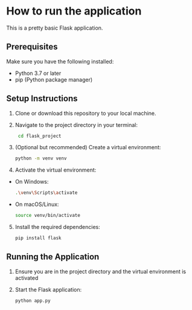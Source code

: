 # How to run the application
This is a pretty basic Flask application.

## Prerequisites
Make sure you have the following installed:

- Python 3.7 or later
- pip (Python package manager)

## Setup Instructions

1. Clone or download this repository to your local machine.

2. Navigate to the project directory in your terminal:
   ```bash
    cd flask_project

3. (Optional but recommended) Create a virtual environment:
    ```bash
    python -m venv venv

4. Activate the virtual environment:

- On Windows:
    ```bash
    .\venv\Scripts\activate
- On macOS/Linux:
    ```bash
    source venv/bin/activate

5. Install the required dependencies:

    ```bash
    pip install flask

## Running the Application

1. Ensure you are in the project directory and the virtual environment is activated

2. Start the Flask application:
    ```bash
    python app.py